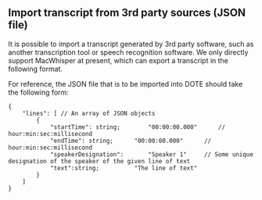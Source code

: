 ## Import transcript from 3rd party sources (JSON file)

It is possible to import a transcript generated by 3rd party software, such as another transcription tool or speech recognition software.
We only directly support MacWhisper at present, which can export a transcript in the following format.

For reference, the JSON file that is to be imported into DOTE should take the following form:

```
{
	"lines": [ // An array of JSON objects
		{
			"startTime": string;  		"00:00:00.000"   	// hour:min:sec:millisecond
			"endTime": string; 		"00:00:00.000"   	// hour:min:sec:millisecond
			"speakerDesignation":		"Speaker 1"		// Some unique designation of the speaker of the given line of text
			"text":string;			"The line of text"
		}
	]
}
```
